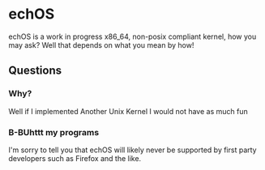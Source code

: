 # echOS

echOS is a work in progress x86_64, non-posix compliant kernel, how you may ask? Well that depends on what you mean by how!

## Questions
### Why?
Well if I implemented Another Unix Kernel I would not have as much fun

### B-BUhttt my programs
I'm sorry to tell you that echOS will likely never be supported by first party developers such as Firefox and the like.
